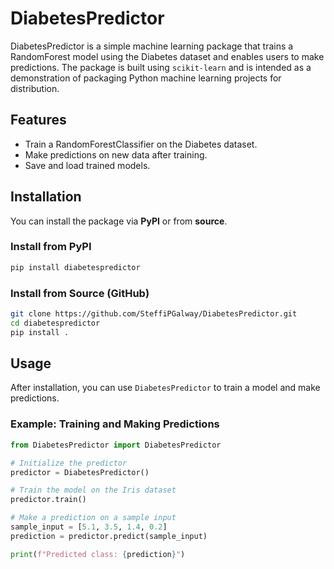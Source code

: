# DiabetesPredictor

DiabetesPredictor is a simple machine learning package that trains a RandomForest model using the Diabetes dataset and enables users to make predictions. The package is built using `scikit-learn` and is intended as a demonstration of packaging Python machine learning projects for distribution.

## Features

- Train a RandomForestClassifier on the Diabetes dataset.
- Make predictions on new data after training.
- Save and load trained models.

## Installation

You can install the package via **PyPI** or from **source**.

### Install from PyPI

```bash
pip install diabetespredictor
```

### Install from Source (GitHub)

```bash
git clone https://github.com/SteffiPGalway/DiabetesPredictor.git
cd diabetespredictor
pip install .
```

## Usage

After installation, you can use `DiabetesPredictor` to train a model and make predictions.

### Example: Training and Making Predictions

```python
from DiabetesPredictor import DiabetesPredictor

# Initialize the predictor
predictor = DiabetesPredictor()

# Train the model on the Iris dataset
predictor.train()

# Make a prediction on a sample input
sample_input = [5.1, 3.5, 1.4, 0.2]
prediction = predictor.predict(sample_input)

print(f"Predicted class: {prediction}")
```